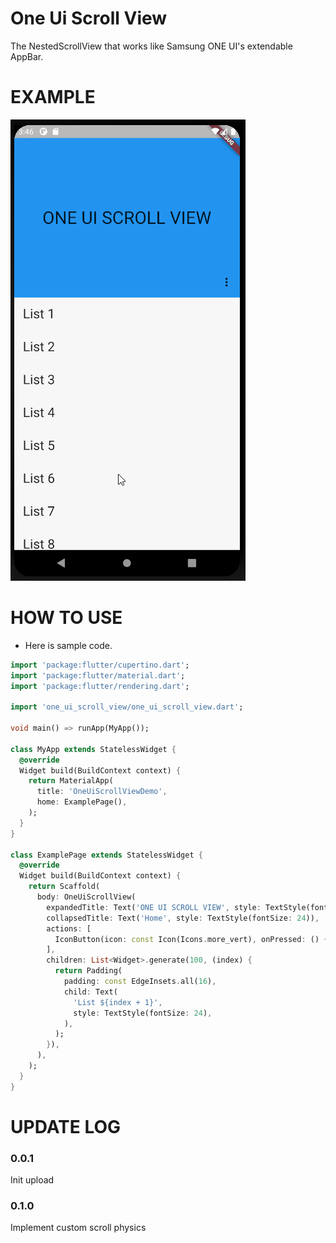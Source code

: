 # One Ui Scroll View
The NestedScrollView that works like Samsung ONE UI's extendable AppBar.

# EXAMPLE
![example](assets/one_ui_scroll_view.gif)

# HOW TO USE
- Here is sample code.

```dart 
import 'package:flutter/cupertino.dart';
import 'package:flutter/material.dart';
import 'package:flutter/rendering.dart';

import 'one_ui_scroll_view/one_ui_scroll_view.dart';

void main() => runApp(MyApp());

class MyApp extends StatelessWidget {
  @override
  Widget build(BuildContext context) {
    return MaterialApp(
      title: 'OneUiScrollViewDemo',
      home: ExamplePage(),
    );
  }
}

class ExamplePage extends StatelessWidget {
  @override
  Widget build(BuildContext context) {
    return Scaffold(
      body: OneUiScrollView(
        expandedTitle: Text('ONE UI SCROLL VIEW', style: TextStyle(fontSize: 32)),
        collapsedTitle: Text('Home', style: TextStyle(fontSize: 24)),
        actions: [
          IconButton(icon: const Icon(Icons.more_vert), onPressed: () {}),
        ],
        children: List<Widget>.generate(100, (index) {
          return Padding(
            padding: const EdgeInsets.all(16),
            child: Text(
              'List ${index + 1}',
              style: TextStyle(fontSize: 24),
            ),
          );
        }),
      ),
    );
  }
}
```

# UPDATE LOG

### 0.0.1
Init upload

### 0.1.0
Implement custom scroll physics
